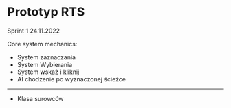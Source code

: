 # Prototyp RTS

Sprint 1 24.11.2022

Core system mechanics:

- System zaznaczania
- System Wybierania
- System wskaż i kliknij
- AI chodzenie po wyznaczonej ścieżce

______________________________________
- Klasa surowców
